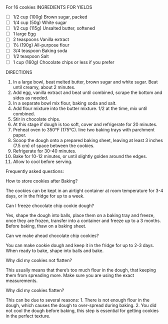 For 16 cookies
INGREDIENTS FOR YIELDS

- [ ] 1/2 cup (100g) Brown sugar, packed
- [ ] 1/4 cup (50g) White sugar
- [ ] 1/2 cup (115g) Unsalted butter, softened
- [ ] 1 large Egg
- [ ] 2 teaspoons Vanilla extract
- [ ] 1½ (190g) All-purpose flour
- [ ] 3/4 teaspoon Baking soda
- [ ] 1/2 teaspoon Salt
- [ ] 1 cup (160g) Chocolate chips or less if you prefer

DIRECTIONS

1. In a large bowl, beat melted butter, brown sugar and white sugar. Beat until creamy, about 2 minutes.
2. Add egg, vanilla extract and beat until combined, scrape the bottom and sides as needed.
3. In a separate bowl mix flour, baking soda and salt.
4. Add flour mixture into the butter mixture. 1/2 at the time, mix until combined.
5. Stir in chocolate chips.
6. At this stage if dough is too soft, cover and refrigerate for 20 minutes.
7. Preheat oven to 350°F (175°C). line two baking trays with parchment paper.
8. Scoop the dough onto a prepared baking sheet, leaving at least 3 inches (7.5 cm) of space between the cookies.
9. Refrigerate for 30-40 minutes.
10. Bake for 10-12 minutes, or until slightly golden around the edges.
11. Allow to cool before serving.

Frequently asked questions:

How to store cookies after Baking?

The cookies can be kept in an airtight container at room temperature for 3-4 days, or in the fridge for up to a week.

Can I freeze chocolate chip cookie dough?

Yes, shape the dough into balls, place them on a baking tray and freeze, once they are frozen, transfer into a container and freeze up to a 3 months. Before baking, thaw on a baking sheet.

Can we make ahead chocolate chip cookies?

You can make cookie dough and keep it in the fridge for up to 2-3 days. When ready to bake, shape into balls and bake.

Why did my cookies not flatten?

This usually means that there’s too much flour in the dough, that keeping them from spreading more. Make sure you are using the exact measurements.

Why did my cookies flatten?

This can be due to several reasons: 1. There is not enough flour in the dough, which causes the dough to over-spread during baking. 2. You did not cool the dough before baking, this step is essential for getting cookies in the perfect texture.
